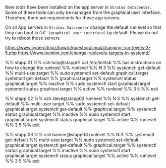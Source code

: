 New tools have been installed on the app server in `Stratos Datacenter`. Some of these tools can only be managed from the graphical user interface. Therefore, there are requirements for these app servers.

On all App servers in `Stratos Datacenter` change the default runlevel so that they can boot in `GUI (graphical user interface)` by default. Please do not try to reboot these servers

https://www.cyberciti.biz/howto/question/linux/changing-run-levels-3-5.php
https://www.tecmint.com/change-runlevels-targets-in-systemd/

%% stapp 01 %%
ssh tony@stapp01
cat /etc/inittab %% has instructions on how to change the runlevel %%
runlevel %% N 3 %%
systemctl get-default %% multi-user.target %%
sudo systemctl set-default graphical.target
systemctl get-default %% graphical.target %%
systemctl status graphical.target %% inactive %%
sudo systemctl start graphical.target 
systemctl status graphical.target %% active %%
runlevel %% 3 5 %%
exit 

%% stapp 02 %%
ssh steve@stapp02
runlevel %% N 3 %%
systemctl get-default %% multi-user.target %%
sudo systemctl set-default graphical.target
systemctl get-default %% graphical.target %%
systemctl status graphical.target %% inactive %%
sudo systemctl start graphical.target 
systemctl status graphical.target %% active %%
runlevel %% 3 5 %%
exit 

%% stapp 03 %%
ssh banner@stapp03
runlevel %% N 3 %%
systemctl get-default %% multi-user.target %%
sudo systemctl set-default graphical.target
systemctl get-default %% graphical.target %%
systemctl status graphical.target %% inactive %%
sudo systemctl start graphical.target 
systemctl status graphical.target %% active %%
runlevel %% 3 5 %%
exit 
